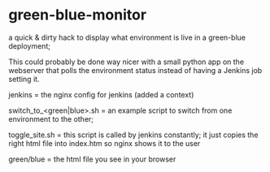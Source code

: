 # green-blue-monitor
a quick & dirty hack to display what environment is live in a green-blue deployment;

This could probably be done way nicer with a small python app on the webserver that polls the environment status instead of having a Jenkins job setting it.



jenkins = the nginx config for jenkins (added a context)

switch_to_<green|blue>.sh = an example script to switch from one environment to the other; 

toggle_site.sh = this script is called by jenkins constantly; it just copies the right html file into index.htm so nginx shows it to the user

green/blue = the html file you see in your browser
